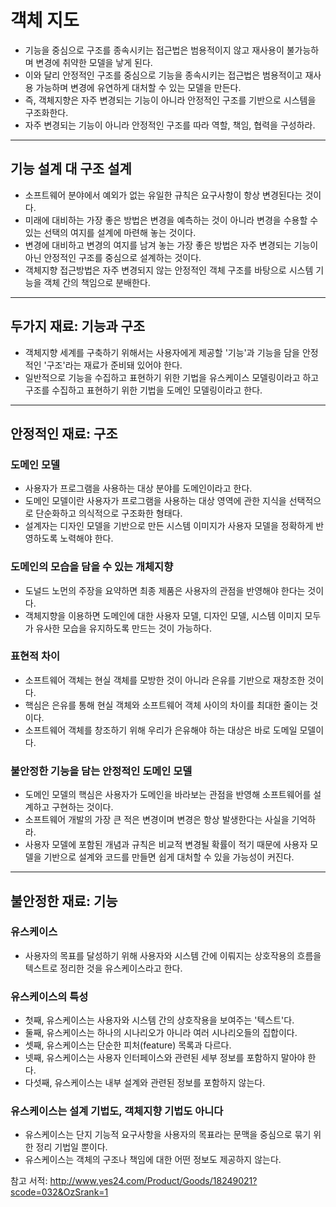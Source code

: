# 객체 지도
- 기능을 중심으로 구조를 종속시키는 접근법은 범용적이지 않고 재사용이 불가능하며 변경에 취약한 모델을 낳게 된다.
- 이와 달리 안정적인 구조를 중심으로 기능을 종속시키는 접근법은 범용적이고 재사용 가능하며 변경에 유연하게 대처할 수 있는 모델을 만든다.
- 즉, 객체지향은 자주 변경되는 기능이 아니라 안정적인 구조를 기반으로 시스템을 구조화한다.
- 자주 변경되는 기능이 아니라 안정적인 구조를 따라 역할, 책임, 협력을 구성하라.

<hr>

## 기능 설계 대 구조 설계
- 소프트웨어 분야에서 예외가 없는 유일한 규칙은 요구사항이 항상 변경된다는 것이다.
- 미래에 대비하는 가장 좋은 방법은 변경을 예측하는 것이 아니라 변경을 수용할 수 있는 선택의 여지를 설계에 마련해 놓는 것이다.
- 변경에 대비하고 변경의 여지를 남겨 놓는 가장 좋은 방법은 자주 변경되는 기능이 아닌 안정적인 구조를 중심으로 설계하는 것이다.
- 객체지향 접근방법은 자주 변경되지 않는 안정적인 객체 구조를 바탕으로 시스템 기능을 객체 간의 책임으로 분배한다.

<hr>

## 두가지 재료: 기능과 구조
- 객체지향 세계를 구축하기 위해서는 사용자에게 제공할 '기능'과 기능을 담을 안정적인 '구조'라는 재료가 준비돼 있어야 한다.
- 일반적으로 기능을 수집하고 표현하기 위한 기법을 유스케이스 모델링이라고 하고 구조를 수집하고 표현하기 위한 기법을 도메인 모델링이라고 한다.

<hr>

## 안정적인 재료: 구조
### 도메인 모델
- 사용자가 프로그램을 사용하는 대상 분야를 도메인이라고 한다.
- 도메인 모델이란 사용자가 프로그램을 사용하는 대상 영역에 관한 지식을 선택적으로 단순화하고 의식적으로 구조화한 형태다.
- 설계자는 디자인 모델을 기반으로 만든 시스템 이미지가 사용자 모델을 정확하게 반영하도록 노력해야 한다.
### 도메인의 모습을 담을 수 있는 개체지향
- 도널드 노먼의 주장을 요약하면 최종 제품은 사용자의 관점을 반영해야 한다는 것이다.
- 객체지향을 이용하면 도메인에 대한 사용자 모델, 디자인 모델, 시스템 이미지 모두가 유사한 모습을 유지하도록 만드는 것이 가능하다.
### 표현적 차이
- 소프트웨어 객체는 현실 객체를 모방한 것이 아니라 은유를 기반으로 재창조한 것이다.
- 핵심은 은유를 통해 현실 객체와 소프트웨어 객체 사이의 차이를 최대한 줄이는 것이다.
- 소프트웨어 객체를 창조하기 위해 우리가 은유해야 하는 대상은 바로 도메일 모델이다.
### 불안정한 기능을 담는 안정적인 도메인 모델
- 도메인 모델의 핵심은 사용자가 도메인을 바라보는 관점을 반영해 소프트웨어를 설계하고 구현하는 것이다.
- 소프트웨어 개발의 가장 큰 적은 변경이며 변경은 항상 발생한다는 사실을 기억하라.
- 사용자 모델에 포함된 개념과 규칙은 비교적 변경될 확률이 적기 때문에 사용자 모델을 기반으로 설계와 코드를 만들면 쉽게 대처할 수 있을 가능성이 커진다.

<hr>

## 불안정한 재료: 기능

### 유스케이스
- 사용자의 목표를 달성하기 위해 사용자와 시스템 간에 이뤄지는 상호작용의 흐름을 텍스트로 정리한 것을 유스케이스라고 한다.

### 유스케이스의 특성
- 첫째, 유스케이스는 사용자와 시스템 간의 상호작용을 보여주는 '텍스트'다.
- 둘째, 유스케이스는 하나의 시나리오가 아니라 여러 시나리오들의 집합이다.
- 셋째, 유스케이스는 단순한 피처(feature) 목록과 다르다.
- 넷째, 유스케이스는 사용자 인터페이스와 관련된 세부 정보를 포함하지 말아야 한다.
- 다섯째, 유스케이스는 내부 설계와 관련된 정보를 포함하지 않는다.

### 유스케이스는 설계 기법도, 객체지향 기법도 아니다
- 유스케이스는 단지 기능적 요구사항을 사용자의 목표라는 문맥을 중심으로 묶기 위한 정리 기법일 뿐이다.
- 유스케이스는 객체의 구조나 책임에 대한 어떤 정보도 제공하지 않는다.



참고 서적: http://www.yes24.com/Product/Goods/18249021?scode=032&OzSrank=1